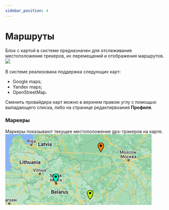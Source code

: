 ```yaml
---
sidebar_position: 4
---
```


# Маршруты
Блок с картой в системе предназначен для отслеживания местоположения трекеров, их перемещений и отображения маршрутов.
![](./imgs/map-ru.png)

В системе реализована поддержка следующих карт: 

- Google maps;
- Yandex maps;
- OpenStreetMap.

Сменить провайдера карт можно в верхнем правом углу с помощью выпадающего списка, либо на странице редактирвоания **Профиля**.

### Маркеры

Маркеры показывают текущее местоположение gps-трэкеров на карте.
![](./imgs/markers.png)
